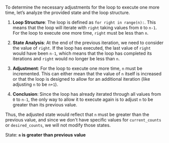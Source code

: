 To determine the necessary adjustments for the loop to execute one more time, let’s analyze the provided state and the loop structure.

1. **Loop Structure**: The loop is defined as `for right in range(n):`. This means that the loop will iterate with `right` taking values from `0` to `n-1`. For the loop to execute one more time, `right` must be less than `n`.

2. **State Analysis**: At the end of the previous iteration, we need to consider the value of `right`. If the loop has executed, the last value of `right` would have been `n-1`, which means that the loop has completed its iterations and `right` would no longer be less than `n`.

3. **Adjustment**: For the loop to execute one more time, `n` must be incremented. This can either mean that the value of `n` itself is increased or that the loop is designed to allow for an additional iteration (like adjusting `n` to be `n+1`).

4. **Conclusion**: Since the loop has already iterated through all values from `0` to `n-1`, the only way to allow it to execute again is to adjust `n` to be greater than its previous value.

Thus, the adjusted state would reflect that `n` must be greater than the previous value, and since we don't have specific values for `current_counts` or `desired_counts`, we will not modify those states.

State: **`n` is greater than previous value**